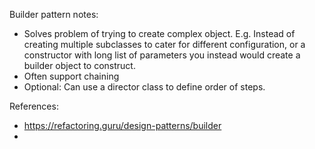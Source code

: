 Builder pattern notes:

- Solves problem of trying to create complex object. E.g. Instead of creating multiple subclasses to cater for different configuration, or a constructor with long list of parameters you instead would create a builder object to construct. 
- Often support chaining
- Optional: Can use a director class to define order of steps. 

References:

- https://refactoring.guru/design-patterns/builder
- 